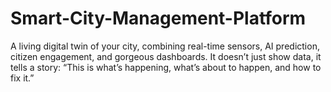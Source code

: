 # Smart-City-Management-Platform
A living digital twin of your city, combining real-time sensors, AI prediction, citizen engagement, and gorgeous dashboards. It doesn’t just show data, it tells a story: “This is what’s happening, what’s about to happen, and how to fix it.”

